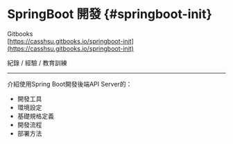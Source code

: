 # SpringBoot 開發 {#springboot-init}

Gitbooks  
[https://casshsu.gitbooks.io/springboot-init](https://casshsu.gitbooks.io/springboot-init)

紀錄 / 經驗 / 教育訓練

---

介紹使用Spring Boot開發後端API Server的：

* 開發工具
* 環境設定
* 基礎規格定義
* 開發流程
* 部署方法



